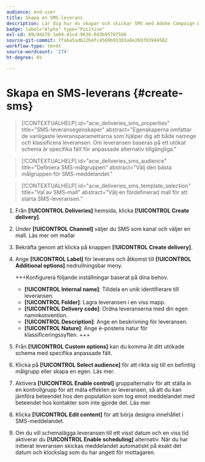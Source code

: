 ```yaml
---
audience: end-user
title: Skapa en SMS-leverans
description: Lär dig hur du skapar och skickar SMS med Adobe Campaign Web
badge: label="Alpha" type="Positive"
exl-id: 89c9da76-1e04-41cd-9636-0d3b957875b6
source-git-commit: 7fa6a5adb22b4fc4569b93383a8e269703944582
workflow-type: tm+mt
source-wordcount: '274'
ht-degree: 6%

---
```


# Skapa en SMS-leverans {#create-sms}

>[!CONTEXTUALHELP]
>id="acw_deliveries_sms_properties"
>title="SMS-leveransegenskaper"
>abstract="Egenskaperna omfattar de vanligaste leveransparametrarna som hjälper dig att både namnge och klassificera leveransen. Om leveransen baseras på ett utökat schema är specifika fält för anpassade alternativ tillgängliga."

>[!CONTEXTUALHELP]
>id="acw_deliveries_sms_audience"
>title="Definiera SMS-målgruppen"
>abstract="Välj den bästa målgruppen för SMS-meddelandet."

>[!CONTEXTUALHELP]
>id="acw_deliveries_sms_template_selection"
>title="Val av SMS-mall"
>abstract="Välj en fördefinierad mall för att starta SMS-leveransen."

1. Från **[!UICONTROL Deliveries]** hemsida, klicka **[!UICONTROL Create delivery]**.

1. Under **[!UICONTROL Channel]** väljer du SMS som kanal och väljer en mall. Läs mer om mallar

1. Bekräfta genom att klicka på knappen **[!UICONTROL Create delivery]**.

1. Ange **[!UICONTROL Label]** för leverans och åtkomst till **[!UICONTROL Additional options]** nedrullningsbar meny.

   +++Konfigurera följande inställningar baserat på dina behov.
   * **[!UICONTROL Internal name]**: Tilldela en unik identifierare till leveransen.
   * **[!UICONTROL Folder]**: Lagra leveransen i en viss mapp.
   * **[!UICONTROL Delivery code]**: Ordna leveranserna med din egen namnkonvention.
   * **[!UICONTROL Description]**: Ange en beskrivning för leveransen.
   * **[!UICONTROL Nature]**: Ange e-postens natur för klassificeringssyften.
+++

1. Från **[!UICONTROL Custom options]** kan du komma åt ditt utökade schema med specifika anpassade fält.

1. Klicka på **[!UICONTROL Select audience]** för att rikta sig till en befintlig målgrupp eller skapa en egen. Läs mer.

1. Aktivera **[!UICONTROL Enable control]** gruppalternativ för att ställa in en kontrollgrupp för att mäta effekten av leveransen, så att du kan jämföra beteendet hos den population som tog emot meddelandet med beteendet hos kontakter som inte gjorde det. Läs mer

1. Klicka **[!UICONTROL Edit content]** för att börja designa innehållet i SMS-meddelandet.

1. Om du vill schemalägga leveransen till ett visst datum och en viss tid aktiverar du **[!UICONTROL Enable scheduling]** alternativ. När du har initierat leveransen skickas meddelandet automatiskt på exakt det datum och klockslag som du har angett för mottagaren.
